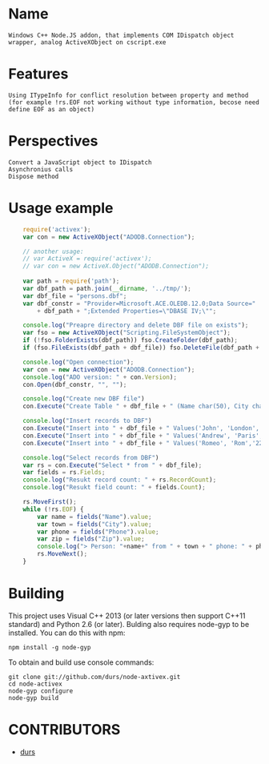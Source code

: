 # Name

	Windows C++ Node.JS addon, that implements COM IDispatch object wrapper, analog ActiveXObject on cscript.exe

# Features

	Using ITypeInfo for conflict resolution between property and method 
	(for example !rs.EOF not working without type information, becose need define EOF as an object) 

# Perspectives

	Convert a JavaScript object to IDispatch
	Asynchronius calls
	Dispose method

# Usage example

``` js
	require('activex');
	var con = new ActiveXObject("ADODB.Connection");

	// another usage:
	// var ActiveX = require('activex');
	// var con = new ActiveX.Object("ADODB.Connection");
	
	var path = require('path'); 
	var dbf_path = path.join(__dirname, '../tmp/');
	var dbf_file = "persons.dbf";
	var dbf_constr = "Provider=Microsoft.ACE.OLEDB.12.0;Data Source=" 
		+ dbf_path + ";Extended Properties=\"DBASE IV;\"";

	console.log("Preapre directory and delete DBF file on exists");
	var fso = new ActiveXObject("Scripting.FileSystemObject");
	if (!fso.FolderExists(dbf_path)) fso.CreateFolder(dbf_path);
	if (fso.FileExists(dbf_path + dbf_file)) fso.DeleteFile(dbf_path + dbf_file);

	console.log("Open connection");
	var con = new ActiveXObject("ADODB.Connection");
	console.log("ADO version: " + con.Version);
	con.Open(dbf_constr, "", "");

	console.log("Create new DBF file")
	con.Execute("Create Table " + dbf_file + " (Name char(50), City char(50), Phone char(20), Zip decimal(5))");

	console.log("Insert records to DBF")
	con.Execute("Insert into " + dbf_file + " Values('John', 'London','123-45-67','14589')");
	con.Execute("Insert into " + dbf_file + " Values('Andrew', 'Paris','333-44-55','38215')");
	con.Execute("Insert into " + dbf_file + " Values('Romeo', 'Rom','222-33-44','54323')");

	console.log("Select records from DBF")
	var rs = con.Execute("Select * from " + dbf_file); 
	var fields = rs.Fields;
	console.log("Resukt record count: " + rs.RecordCount);
	console.log("Resukt field count: " + fields.Count);

	rs.MoveFirst();
	while (!rs.EOF) {
		var name = fields("Name").value;
		var town = fields("City").value;
		var phone = fields("Phone").value;
		var zip = fields("Zip").value;   
		console.log("> Person: "+name+" from " + town + " phone: " + phone + " zip: " + zip);    
		rs.MoveNext();
	}
```

# Building

This project uses Visual C++ 2013 (or later versions then support C++11 standard) and Python 2.6 (or later).
Bulding also requires node-gyp to be installed. You can do this with npm:

    npm install -g node-gyp

To obtain and build use console commands:

    git clone git://github.com/durs/node-axtivex.git
    cd node-activex
    node-gyp configure
    node-gyp build

# CONTRIBUTORS

* [durs](https://github.com/durs)

